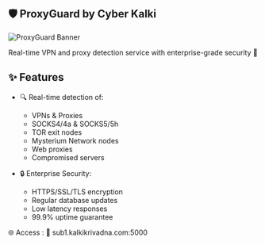 ## 🛡️ ProxyGuard by Cyber Kalki

![ProxyGuard Banner](https://i.imgur.com/v587jYm.jpeg)

Real-time VPN and proxy detection service with enterprise-grade security 🚀

## ✨ Features

- 🔍 Real-time detection of:
  - VPNs & Proxies
  - SOCKS4/4a & SOCKS5/5h
  - TOR exit nodes
  - Mysterium Network nodes
  - Web proxies
  - Compromised servers

- 🔒 Enterprise Security:
  - HTTPS/SSL/TLS encryption
  - Regular database updates
  - Low latency responses
  - 99.9% uptime guarantee

🌐 Access :
🔗 sub1.kalkikrivadna.com:5000

